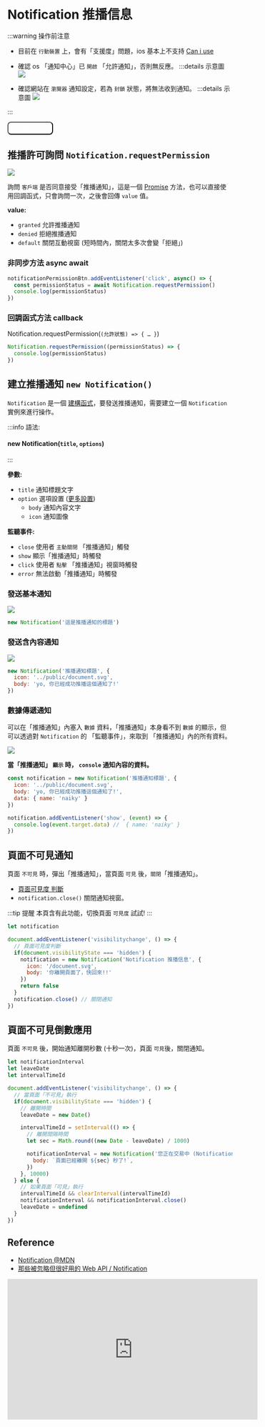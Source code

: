 # Notification 推播信息

:::warning 操作前注意
- 目前在 `行動裝置` 上，會有「支援度」問題，ios 基本上不支持 [Can i use](https://caniuse.com/notifications)
- 確認 os 「通知中心」已 `開啟` 「允許通知」，否則無反應。
  :::details 示意圖
  ![](/Javascript/img/notification_web.png)

- 確認網站在 `瀏覽器` 通知設定，若為 `封鎖` 狀態，將無法收到通知。
  :::details 示意圖
  ![](/Javascript/img/notification_browser_setting.png)

:::

<style>
.base-button {
  background: var(--vp-c-brand-dark);
  color: white;
  padding: .3rem 1rem;
  border-radius: 8px;
}
</style>

<script>
  export default {
    mounted() {
      const notificationBtn = document.querySelector('.notification-btn')

      // ----------- 按鈕推播通知 ----------- //
      notificationBtn.addEventListener('click', async() => {
        const permissionStatus = await Notification.requestPermission()
        if(permissionStatus === 'granted') {
          const notification1 = new Notification('推播通知標題', {
            body: 'yo, 你已經成功推播這個通知了!',
            data: {name: 'naiky'},
            icon: '/document.svg',
            // tag: 'hello'
          })

          notification1.addEventListener('show', (e) => {
            console.log(e)
          })

        } else if(permissionStatus === 'denied') {
          new Notification('不同意!')

        }
      })

      //----------- 不可見推播通知 ----------- //
      let notification

      document.addEventListener('visibilitychange', () => {
        if(document.visibilityState === 'hidden') {
          notification = new Notification('Notification 推播信息', {
            icon: '/document.svg',
            body: '你離開頁面了，快回來!!'
          })
          return false
        }
        notification.close()
      })

      // ---------- 不可見推播通知 (倒數功能) ---------- //
      let notificationInterval
      let leaveDate
      let intervalTimeId

      document.addEventListener('visibilitychange', () => {
        if(document.visibilityState === 'hidden') {
          leaveDate = new Date()

          intervalTimeId = setInterval(() => {
            let sec = Math.round((new Date - leaveDate) / 1000)

            notificationInterval = new Notification('您正在交易中 (Notification 測試)', {
              icon: '/document.svg',
              body: `頁面已經離開 ${sec} 秒了!`,
            })
          }, 10000)
        } else {
          if(intervalTimeId) clearInterval(intervalTimeId)
          if(notificationInterval) notificationInterval.close()
          leaveDate = 0
        }
      })
    }
  }
</script>

<button class="base-button notification-btn">Notification</button>

## 推播許可詢問 `Notification.requestPermission`
![](/Javascript/img/notification_permission.png)

詢問 `客戶端` 是否同意接受「推播通知」，這是一個 [Promise](/Javascript/promise) 方法，也可以直接使用回調函式，只會詢問一次，之後會回傳 `value` 值。

**value:**
- `granted` 允許推播通知
- `denied` 拒絕推播通知
- `default` 關閉互動視窗 (短時間內，關閉太多次會變「拒絕」)

### 非同步方法 async await

```js {2-3}
notificationPermissionBtn.addEventListener('click', async() => {
  const permissionStatus = await Notification.requestPermission()
  console.log(permissionStatus)
})
```

### 回調函式方法 callback
Notification.requestPermission(`(允許狀態) => { … }`)

```js
Notification.requestPermission((permissionStatus) => {
  console.log(permissionStatus)
})
```

## 建立推播通知 `new Notification()`
`Notification` 是一個 [建構函式](/Javascript/constructor)，要發送推播通知，需要建立一個 `Notification` 實例來進行操作。

:::info 語法:
#### new Notification(`title`, `options`)
:::

**參數:**
- `title` 通知標題文字
- `option` 選項設置 ([更多設置](https://developer.mozilla.org/en-US/docs/Web/API/Notification/Notification#parameters))
  - `body` 通知內容文字
  - `icon` 通知圖像

**監聽事件:**
- `close` 使用者 `主動關閉` 「推播通知」觸發
- `show` 顯示「推播通知」時觸發
- `click` 使用者 `點擊` 「推播通知」視窗時觸發
- `error` 無法啟動「推播通知」時觸發
### 發送基本通知
![](/Javascript/img/notification_title.png)

```js
new Notification('這是推播通知的標題')
```

### 發送含內容通知

![](/Javascript/img/notification_body_icon.png)

```js {2-3}
new Notification('推播通知標題', {
  icon: '../public/document.svg',
  body: 'yo, 你已經成功推播這個通知了!'
})
```

### 數據傳遞通知
可以在「推播通知」內塞入 `數據` 資料，「推播通知」本身看不到 `數據` 的顯示，但可以透過對 `Notification` 的 「監聽事件」，來取到 「推播通知」內的所有資料。

![](/Javascript/img/notification_body_icon.png)

**當「推播通知」 `顯示` 時， `console` 通知內容的資料。**

```js {4,7-9}
const notification = new Notification('推播通知標題', {
  icon: '../public/document.svg',
  body: 'yo, 你已經成功推播這個通知了!',
  data: { name: 'naiky' }
})

notification.addEventListener('show', (event) => {
  console.log(event.target.data) //  { name: 'naiky' }
})
```

## 頁面不可見通知
頁面 `不可見` 時，彈出「推播通知」，當頁面 `可見` 後，`關閉`「推播通知」。

- [頁面可見度 判斷](/Javascript/web-apis#頁面能見度-document-visibilitystate)
- `notification.close()` 關閉通知視窗。

:::tip 提醒
本頁含有此功能，切換頁面 `可見度` 試試!
:::

```js
let notification

document.addEventListener('visibilitychange', () => {
  // 頁面可見度判斷
  if(document.visibilityState === 'hidden') {
    notification = new Notification('Notification 推播信息', {
      icon: '/document.svg',
      body: '你離開頁面了，快回來!!'
    })
    return false
  }
  notification.close() // 關閉通知
})
```

## 頁面不可見倒數應用
頁面 `不可見` 後，開始通知離開秒數 (十秒一次)，頁面 `可見`後，關閉通知。

```js
let notificationInterval
let leaveDate
let intervalTimeId

document.addEventListener('visibilitychange', () => {
  // 當頁面「不可見」執行
  if(document.visibilityState === 'hidden') {
    // 離開時間
    leaveDate = new Date()

    intervalTimeId = setInterval(() => {
      // 離開間隔時間
      let sec = Math.round((new Date - leaveDate) / 1000)

      notificationInterval = new Notification('您正在交易中 (Notification 測試)', {
        body: `頁面已經離開 ${sec} 秒了!`,
      })
    }, 10000)
  } else {
    // 如果頁面「可見」執行
    intervalTimeId && clearInterval(intervalTimeId)
    notificationInterval && notificationInterval.close()
    leaveDate = undefined
  }
})
```

## Reference
- [Notification @MDN](https://developer.mozilla.org/en-US/docs/Web/API/Notification)
- [那些被忽略但很好用的 Web API / Notification](https://ithelp.ithome.com.tw/articles/10281329)

<iframe width="560" height="315" src="https://www.youtube.com/embed/Bm0JjR4kP8w" title="YouTube video player" frameborder="0" allow="accelerometer; autoplay; clipboard-write; encrypted-media; gyroscope; picture-in-picture" allowfullscreen></iframe>